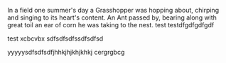 In a field one summer's day a Grasshopper was hopping about, chirping and singing to its heart's content. An Ant passed by, bearing along with great toil an ear of corn he was taking to the nest.
test
testdfgdfgdfgdf

test
xcbcvbx
sdfsdfsdfssdfsdfsd

yyyyysdfsdfsdfjhhkjhjkhjkhkj
cergrgbcg
